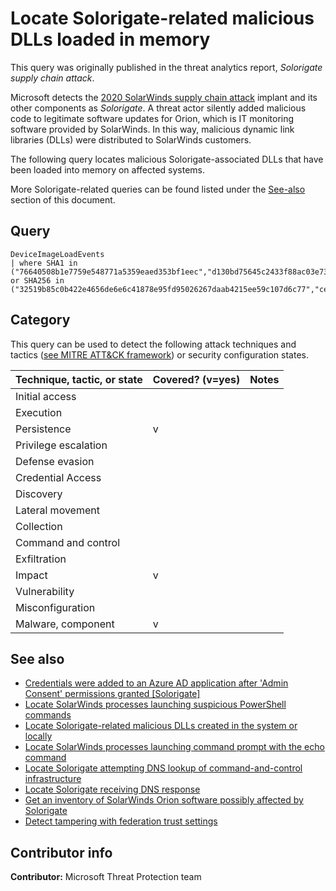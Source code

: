 # Locate Solorigate-related malicious DLLs loaded in memory

This query was originally published in the threat analytics report, *Solorigate supply chain attack*.

Microsoft detects the [2020 SolarWinds supply chain attack](https://msrc-blog.microsoft.com/2020/12/13/customer-guidance-on-recent-nation-state-cyber-attacks/) implant and its other components as *Solorigate*. A threat actor silently added malicious code to legitimate software updates for Orion, which is IT monitoring software provided by SolarWinds. In this way, malicious dynamic link libraries (DLLs) were distributed to SolarWinds customers.

The following query locates malicious Solorigate-associated DLLs that have been loaded into memory on affected systems.

More Solorigate-related queries can be found listed under the [See-also](#see-also) section of this document.

## Query

```kusto
DeviceImageLoadEvents 
| where SHA1 in ("76640508b1e7759e548771a5359eaed353bf1eec","d130bd75645c2433f88ac03e73395fba172ef676","1acf3108bf1e376c8848fbb25dc87424f2c2a39c","e257236206e99f5a5c62035c9c59c57206728b28","6fdd82b7ca1c1f0ec67c05b36d14c9517065353b","2f1a5a7411d015d01aaee4535835400191645023","bcb5a4dcbc60d26a5f619518f2cfc1b4bb4e4387","16505d0b929d80ad1680f993c02954cfd3772207","d8938528d68aabe1e31df485eb3f75c8a925b5d9","395da6d4f3c890295f7584132ea73d759bd9d094","c8b7f28230ea8fbf441c64fdd3feeba88607069e","2841391dfbffa02341333dd34f5298071730366a","2546b0e82aecfe987c318c7ad1d00f9fa11cd305","2dafddbfb0981c5aa31f27a298b9c804e553c7bc","e2152737bed988c0939c900037890d1244d9a30e","fd15760abfc0b2537b89adc65b1ff3f072e7e31c") or SHA256 in ("32519b85c0b422e4656de6e6c41878e95fd95026267daab4215ee59c107d6c77","ce77d116a074dab7a22a0fd4f2c1ab475f16eec42e1ded3c0b0aa8211fe858d6","dab758bf98d9b36fa057a66cd0284737abf89857b73ca89280267ee7caf62f3b","eb6fab5a2964c5817fb239a7a5079cabca0a00464fb3e07155f28b0a57a2c0ed","ac1b2b89e60707a20e9eb1ca480bc3410ead40643b386d624c5d21b47c02917c","019085a76ba7126fff22770d71bd901c325fc68ac55aa743327984e89f4b0134","c09040d35630d75dfef0f804f320f8b3d16a481071076918e9b236a321c1ea77","0f5d7e6dfdd62c83eb096ba193b5ae394001bac036745495674156ead6557589","e0b9eda35f01c1540134aba9195e7e6393286dde3e001fce36fb661cc346b91d","20e35055113dac104d2bb02d4e7e33413fae0e5a426e0eea0dfd2c1dce692fd9","2b3445e42d64c85a5475bdbc88a50ba8c013febb53ea97119a11604b7595e53d","a3efbc07068606ba1c19a7ef21f4de15d15b41ef680832d7bcba485143668f2d","92bd1c3d2a11fc4aba2735d9547bd0261560fb20f36a0e7ca2f2d451f1b62690","a58d02465e26bdd3a839fd90e4b317eece431d28cab203bbdde569e11247d9e2","b8a05cc492f70ffa4adcd446b693d5aa2b71dc4fa2bf5022bf60d7b13884f666","cc082d21b9e880ceb6c96db1c48a0375aaf06a5f444cb0144b70e01dc69048e6","ffdbdd460420972fd2926a7f460c198523480bc6279dd6cca177230db18748e8")
```

## Category

This query can be used to detect the following attack techniques and tactics ([see MITRE ATT&CK framework](https://attack.mitre.org/)) or security configuration states.

| Technique, tactic, or state | Covered? (v=yes) | Notes |
|------------------------|----------|-------|
| Initial access |  |  |
| Execution |  |  |
| Persistence | v |  |
| Privilege escalation |  |  |
| Defense evasion |  |  |
| Credential Access |  |  |
| Discovery |  |  |
| Lateral movement |  |  |
| Collection |  |  |
| Command and control |  |  |
| Exfiltration |  |  |
| Impact | v |  |
| Vulnerability |  |  |
| Misconfiguration |  |  |
| Malware, component | v |  |

## See also

* [Credentials were added to an Azure AD application after 'Admin Consent' permissions granted [Solorigate]](../Persistence/CredentialsAddAfterAdminConsentedToApp[Solorigate].md)
* [Locate SolarWinds processes launching suspicious PowerShell commands](../Campaigns/solorigate-launching-base64-powershell.md)
* [Locate Solorigate-related malicious DLLs created in the system or locally](../Campaigns/solorigate-locate-dll-created-locally.md)
* [Locate SolarWinds processes launching command prompt with the echo command](../Campaigns/solorigate-launching-cmd-echo.md)
* [Locate Solorigate attempting DNS lookup of command-and-control infrastructure](../Campaigns/solorigate-c2-lookup-from-nonbrowser.md)
* [Locate Solorigate receiving DNS response](../Campaigns/solorigate-c2-lookup-response.md)
* [Get an inventory of SolarWinds Orion software possibly affected by Solorigate](../Campaigns/solorigate-possible-affected-software-orion.md)
* [Detect tampering with federation trust settings](../Defense%20evasion/tampering-w-federation-trust-settings.md)

## Contributor info

**Contributor:** Microsoft Threat Protection team

